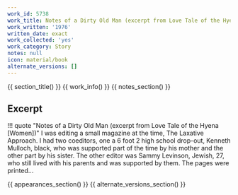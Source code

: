 ```yaml
---
work_id: 5738
work_title: Notes of a Dirty Old Man (excerpt from Love Tale of the Hyena [Women])
work_written: '1976'
written_date: exact
work_collected: 'yes'
work_category: Story
notes: null
icon: material/book
alternate_versions: []
---
```


{{ section_title() }}
{{ work_info() }}
{{ notes_section() }}
## Excerpt
!!! quote "Notes of a Dirty Old Man (excerpt from Love Tale of the Hyena [Women])"
    I was editing a small magazine at the time, The Laxative Approach. I had two coeditors, one a 6 foot 2 high school drop-out, Kenneth Mulloch, black, who was supported part of the time by his mother and the other part by his sister. The other editor was Sammy Levinson, Jewish, 27, who still lived with his parents and was supported by them. The pages were printed...

{{ appearances_section() }}
{{ alternate_versions_section() }}